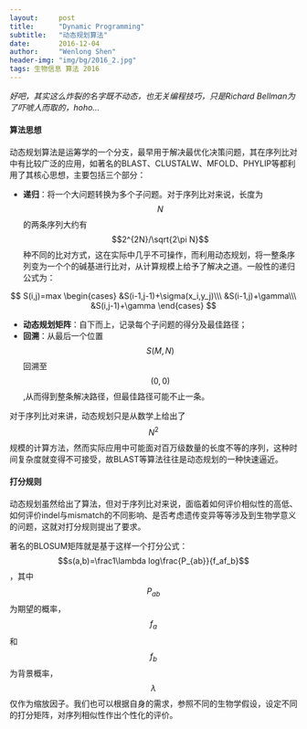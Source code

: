 ```yaml
---
layout:     post
title:      "Dynamic Programming"
subtitle:   "动态规划算法"
date:       2016-12-04
author:     "Wenlong Shen"
header-img: "img/bg/2016_2.jpg"
tags: 生物信息 算法 2016
---
```


<script type="text/javascript" src="https://cdn.mathjax.org/mathjax/latest/MathJax.js?config=default"></script>

*好吧，其实这么炸裂的名字既不动态，也无关编程技巧，只是Richard Bellman为了吓唬人而取的，hoho...*

#### 算法思想

动态规划算法是运筹学的一个分支，最早用于解决最优化决策问题，其在序列比对中有比较广泛的应用，如著名的BLAST、CLUSTALW、MFOLD、PHYLIP等都利用了其核心思想，主要包括三个部分：

* **递归**：将一个大问题转换为多个子问题。对于序列比对来说，长度为$$N$$的两条序列大约有$$2^{2N}/\sqrt{2\pi N}$$种不同的比对方式，这在实际中几乎不可操作，而利用动态规划，将一整条序列变为一个个的碱基进行比对，从计算规模上给予了解决之道。一般性的递归公式为：

$$
S(i,j)=max
\begin{cases}
&S(i-1,j-1)+\sigma(x_i,y_j)\\\
&S(i-1,j)+\gamma\\\
&S(i,j-1)+\gamma
\end{cases}
$$

* **动态规划矩阵**：自下而上，记录每个子问题的得分及最佳路径；
* **回溯**：从最后一个位置$$S(M,N)$$回溯至$$(0,0)$$,从而得到整条解决路径，但最佳路径可能不止一条。

对于序列比对来讲，动态规划只是从数学上给出了$$N^2$$规模的计算方法，然而实际应用中可能面对百万级数量的长度不等的序列，这种时间复杂度就变得不可接受，故BLAST等算法往往是动态规划的一种快速逼近。

#### 打分规则

动态规划虽然给出了算法，但对于序列比对来说，面临着如何评价相似性的高低、如何评价indel与mismatch的不同影响、是否考虑遗传变异等等涉及到生物学意义的问题，这就对打分规则提出了要求。

著名的BLOSUM矩阵就是基于这样一个打分公式：$$s(a,b)=\frac1\lambda log\frac{P_{ab}}{f_af_b}$$，其中$$P_{ab}$$为期望的概率，$$f_a$$和$$f_b$$为背景概率，$$\lambda$$仅作为缩放因子。我们也可以根据自身的需求，参照不同的生物学假设，设定不同的打分矩阵，对序列相似性作出个性化的评价。
